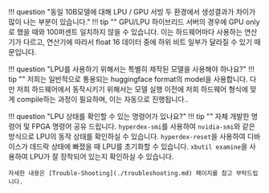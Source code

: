 
!!! question "동일 10B모델에 대해 LPU / GPU 서빙 두 환경에서 생성결과가 차이가 많이 나는 부분이 있습니다."
!!! tip ""
    GPU/LPU 하이브리드 서버의 경우에 GPU only로 했을 때와 100퍼센트 일치하지 않을 수 있습니다. 이는 하드웨어마다 사용하는 연산기가 다르고, 연산기에 따라서 float 16 데이터 중에 하위 비트 일부가 달라질 수 있기 때문입니다. 

!!! question "LPU를 사용하기 위해서는 특별히 제작된 모델을 사용해야 하나요?"
!!! tip ""
    저희는 일반적으로 통용되는 huggingface format의 model을 사용합니다. 다만 저희 하드웨어에서 동작시키기 위해서는 모델 실행 이전에 저희 하드웨어 형식에 맞게 compile하는 과정이 필요하며, 이는 자동으로 진행됩니다..

!!! question "LPU 상태를 확인할 수 있는 명령어가 있나요?"
!!! tip ""
    자체 개발한 명령어 및 FPGA 명령어 공유 드립니다.
    `hyperdex-smi`를 사용하여 `nvidia-smi`와 같은 방식으로 LPU의 동작 상태를 확인하실 수 있습니다. `hyperdex-reset`을 사용하여 디바이스가 데드락 상태에 빠졌을 때 LPU를 초기화할 수 있습니다. `xbutil examine`을 사용하여 LPU가 잘 장착되어 있는지 확인하실 수 있습니다.

    자세한 내용은 [Trouble-Shooting](./troubleshooting.md) 페이지를 참고 부탁드립니다.

